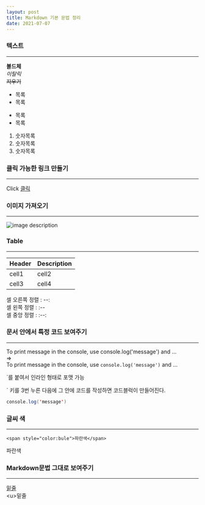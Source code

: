 ```yaml
---
layout: post
title: Markdown 기본 문법 정리
date: 2021-07-07
---
```


### 텍스트  
___  

**볼드체**  
*이탈릭*  
~~지우기~~  




* 목록
* 목록


- 목록
- 목록


1. 숫자목록
2. 숫자목록
3. 숫자목록


### 클릭 가능한 링크 만들기
___
  
Click [클릭](https://www.naver.com/)  



### 이미지 가져오기
___
  
![image description](https://dummyimage.com/600x400/666/fff)  




### Table
___
  
|Header|Description|
|--|--|
|cell1|cell2|
|cell3|cell4|
  
셀 오른쪽 정렬 : --:  
셀  왼쪽  정렬 : :--  
셀  중앙  정렬 : :--:  



### 문서 안에서 특정 코드 보여주기
___
  
To print message in the console, use console.log('message') and ...  
=>  
To print message in the console, use `console.log('message')` and ...  


`를 붙여서 인라인 형태로 포맷 가능  
  
` 키를 3번 누른 다음에 그 안에 코드를 작성하면 코드블럭이 만들어진다.  

```java
console.log('message')
```



### 글씨 색
___
  
```
<span style="color:bule">파란색</span>
```
<span style="color:bule">파란색</span>  



### Markdown문법 그대로 보여주기
___
  
<u>밑줄</u>  
\<u>밑줄</u>  

